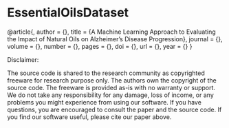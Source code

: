 # EssentialOilsDataset
@article{,
author = {},
title = {A Machine Learning Approach to Evaluating the Impact of Natural Oils on Alzheimer’s Disease Progression},
journal = {},
volume = {},
number = {},
pages = {},
doi = {},
url = {},
year = {}
}

Disclaimer:

The source code is shared to the research community as copyrighted freeware for research purpose only. The authors own the copyright of the source code. The freeware is provided as-is with no warranty or support. We do not take any responsibility for any damage, loss of income, or any problems you might experience from using our software. If you have questions, you are encouraged to consult the paper and the source code. If you find our software useful, please cite our paper above.
